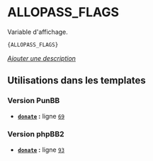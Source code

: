# ALLOPASS_FLAGS


Variable d'affichage.

```html
{ALLOPASS_FLAGS}
```

[*Ajouter une description*](https://fa-tvars.appspot.com/var/ALLOPASS_FLAGS)

## Utilisations dans les templates

### Version PunBB
* __[`donate`](../tpl/var/punbb/donate.md#readme) :__ ligne [`69`](../tpl/src/punbb/donate.tpl#L69)

### Version phpBB2
* __[`donate`](../tpl/var/subsilver/donate.md#readme) :__ ligne [`93`](../tpl/src/subsilver/donate.tpl#L93)